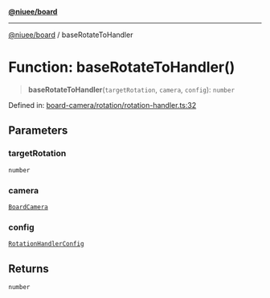 [**@niuee/board**](../README.md)

***

[@niuee/board](../globals.md) / baseRotateToHandler

# Function: baseRotateToHandler()

> **baseRotateToHandler**(`targetRotation`, `camera`, `config`): `number`

Defined in: [board-camera/rotation/rotation-handler.ts:32](https://github.com/niuee/board/blob/e6c1edcccf6525a0cc9088782c7c4653e837f533/src/board-camera/rotation/rotation-handler.ts#L32)

## Parameters

### targetRotation

`number`

### camera

[`BoardCamera`](../interfaces/BoardCamera.md)

### config

[`RotationHandlerConfig`](../type-aliases/RotationHandlerConfig.md)

## Returns

`number`

